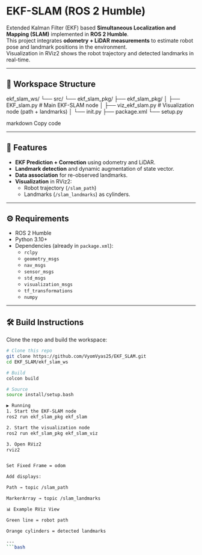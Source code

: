 # EKF-SLAM (ROS 2 Humble)

Extended Kalman Filter (EKF) based **Simultaneous Localization and Mapping (SLAM)** implemented in **ROS 2 Humble**.  
This project integrates **odometry + LiDAR measurements** to estimate robot pose and landmark positions in the environment.  
Visualization in RViz2 shows the robot trajectory and detected landmarks in real-time.

---

## 📂 Workspace Structure
ekf_slam_ws/
└── src/
└── ekf_slam_pkg/
├── ekf_slam_pkg/
│ ├── EKF_slam.py # Main EKF-SLAM node
│ ├── viz_ekf_slam.py # Visualization node (path + landmarks)
│ └── init.py
├── package.xml
└── setup.py

markdown
Copy code

---

## 🚀 Features
- **EKF Prediction + Correction** using odometry and LiDAR.
- **Landmark detection** and dynamic augmentation of state vector.
- **Data association** for re-observed landmarks.
- **Visualization** in RViz2:
  - Robot trajectory (`/slam_path`)
  - Landmarks (`/slam_landmarks`) as cylinders.

---

## ⚙️ Requirements
- ROS 2 Humble
- Python 3.10+
- Dependencies (already in `package.xml`):
  - `rclpy`
  - `geometry_msgs`
  - `nav_msgs`
  - `sensor_msgs`
  - `std_msgs`
  - `visualization_msgs`
  - `tf_transformations`
  - `numpy`

---

## 🛠️ Build Instructions
Clone the repo and build the workspace:

```bash
# Clone this repo
git clone https://github.com/VyomVyas25/EKF_SLAM.git
cd EKF_SLAM/ekf_slam_ws

# Build
colcon build

# Source
source install/setup.bash

▶️ Running
1. Start the EKF-SLAM node
ros2 run ekf_slam_pkg ekf_slam

2. Start the visualization node
ros2 run ekf_slam_pkg ekf_slam_viz

3. Open RViz2
rviz2


Set Fixed Frame = odom

Add displays:

Path → topic /slam_path

MarkerArray → topic /slam_landmarks

📊 Example RViz View

Green line = robot path

Orange cylinders = detected landmarks

---
```bash
